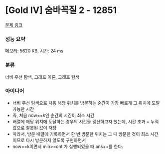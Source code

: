 # [Gold IV] 숨바꼭질 2 - 12851 

[문제 링크](https://www.acmicpc.net/problem/12851) 

### 성능 요약

메모리: 5620 KB, 시간: 24 ms

### 분류

너비 우선 탐색, 그래프 이론, 그래프 탐색

### 아이디어

- 너비 우선 탐색으로 처음 해당 위치를 방문하는 순간이 가장 빠르게 그 위치에 도달 가능한 시간
- 즉, 처음 now==k인 순간의 시간이 최소 시간
- 배열에 해당 위치에 도달하는 경우의 시간을 갱신하고자 했는데, 시간 초과 + 누적값으로 잘못된 값이 저장
- 따라서, 방문 배열에 기록하면서 한 번 방문한 위치는 그 때 방문한 것이 최소 시간이므로 다시 방문하지 않도록 구현하면서
- now==k이면서 min>=cnt 가 실행되었을 때 ans++를 한다.
